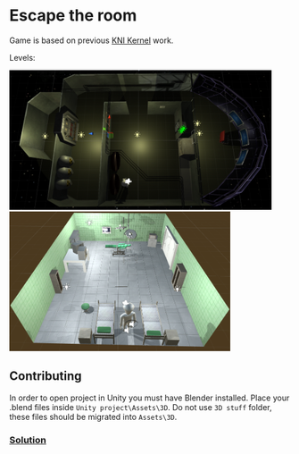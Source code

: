 # Escape the room

Game is based on previous [KNI Kernel](http://kernel.fis.agh.edu.pl/) work.

Levels:

<img src="misc/scene0.PNG" height="250"/>
<img src="misc/scene1.PNG" height="250"/>

## Contributing

In order to open project in Unity you must have Blender installed. Place your .blend files inside `Unity project\Assets\3D`. Do not use `3D stuff` folder, these files should be migrated into `Assets\3D`.

### [Solution](Solution.md)
